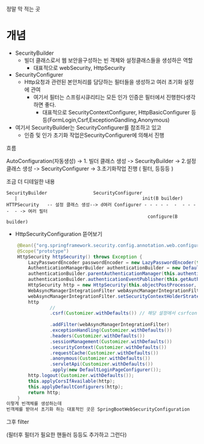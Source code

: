 정말 막 적는 곳

# 개념
- SecurityBuilder
  - 빌더 클래스로서 웹 보안을구성하는 빈 객체와 설정클래스들을 생성하은 역할
    - 대표적으로 webSecurity, HttpSecurity
- SecurityConfigurer 
  - Http요청과 관련된 본안처리를 담당하는 필터들을 생성하고 여러 초기화 설정에 관여
    - 여기서 필터는 스프링시큐리티는 모든 인가 인증은 필터에서 진행한다생각하면 좋다.
      - 대표적으로 SecurityContextConfigurer, HttpBasicConfigurer 등등(FormLogin,Csrf,ExceptionGandling,Anonymous)
- 여기서 SecurityBuilder는 SecurityConfigurer를 참조하고 있고
  - 인증 및 인가 초기화 작업은SecurityConfigurer에 의해서 진행

흐름

AutoConfiguration(자동생성) -> 1. 빌더 클래스 생성 -> SecurityBuilder ->  2.설정클래스 생성 -> SecurityConfigurer ->   3.초기화작업 진행 ( 필터, 등등등 )

조금 더 디테일한 내용
```
SecurityBuilder                 SecurityConfigurer  
   |                                              init(B builder)
HTTPSecurity   -- 설정 클래스 생성--> d여러 Configurer - - - - -  -  - - - -  - -> 여러 필터
                                                    configure(B builder)
``` 



- HttpSecurityConfiguration 뜯어보기
```java
    @Bean({"org.springframework.security.config.annotation.web.configuration.HttpSecurityConfiguration.httpSecurity"})
    @Scope("prototype")
    HttpSecurity httpSecurity() throws Exception {
        LazyPasswordEncoder passwordEncoder = new LazyPasswordEncoder(this.context);
        AuthenticationManagerBuilder authenticationBuilder = new DefaultPasswordEncoderAuthenticationManagerBuilder(this.objectPostProcessor, passwordEncoder);
        authenticationBuilder.parentAuthenticationManager(this.authenticationManager());
        authenticationBuilder.authenticationEventPublisher(this.getAuthenticationEventPublisher());
        HttpSecurity http = new HttpSecurity(this.objectPostProcessor, authenticationBuilder, this.createSharedObjects());
        WebAsyncManagerIntegrationFilter webAsyncManagerIntegrationFilter = new WebAsyncManagerIntegrationFilter();
        webAsyncManagerIntegrationFilter.setSecurityContextHolderStrategy(this.securityContextHolderStrategy);
        http
                // 
                .csrf(Customizer.withDefaults()) // 해당 설정에서 csrfconfigurer가 있다 -> 쭉쭉 가보면 SecurityConfigurer 
                
                .addFilter(webAsyncManagerIntegrationFilter)
                .exceptionHandling(Customizer.withDefaults())
                .headers(Customizer.withDefaults())
                .sessionManagement(Customizer.withDefaults())
                .securityContext(Customizer.withDefaults())
                .requestCache(Customizer.withDefaults())
                .anonymous(Customizer.withDefaults())
                .servletApi(Customizer.withDefaults())
                .apply(new DefaultLoginPageConfigurer());
        http.logout(Customizer.withDefaults());
        this.applyCorsIfAvailable(http);
        this.applyDefaultConfigurers(http);
        return http;
    }
이렇게 빈객체를 생성하는데
빈객체를 받아서 초기화 하는 대표적인 곳은 SpringBootWebSecurityConfiguration
```

그후 filter

(필터후 필터가 필요한 핸들러 등등도 추가하고 그런다)

